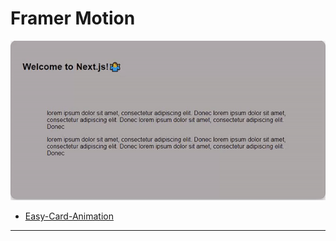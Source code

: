 # Framer Motion

![Easy-Card-Animation](https://github.com/GianGougeon/Framer-Motion/blob/master/Screenshots/Card-Animation.gif?raw=true)


-   [Easy-Card-Animation](./easy-card-animation)

---

